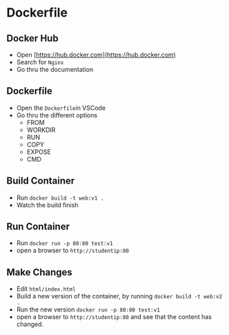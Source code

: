 # Dockerfile

## Docker Hub

- Open [https://hub.docker.com](https://hub.docker.com)
- Search for `Nginx`
- Go thru the documentation

## Dockerfile

- Open the `Dockerfile`in VSCode
- Go thru the different options
    - FROM
    - WORKDIR
    - RUN
    - COPY
    - EXPOSE
    - CMD

## Build Container

- Run `docker build -t web:v1 .` 
- Watch the build finish

## Run Container

- Run `docker run -p 80:80 test:v1`
- open a browser to `http://studentip:80`

## Make Changes

- Edit `html/index.html`
- Build a new version of the container, by running `docker build -t web:v2 .` 
- Run the new version `docker run -p 80:80 test:v1`
- open a browser to `http://studentip:80` and see that the content has changed.